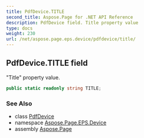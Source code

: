 ```yaml
---
title: PdfDevice.TITLE
second_title: Aspose.Page for .NET API Reference
description: PdfDevice field. Title property value
type: docs
weight: 230
url: /net/aspose.page.eps.device/pdfdevice/title/
---
```

## PdfDevice.TITLE field

"Title" property value.

```csharp
public static readonly string TITLE;
```

### See Also

* class [PdfDevice](../)
* namespace [Aspose.Page.EPS.Device](../../pdfdevice/)
* assembly [Aspose.Page](../../../)


